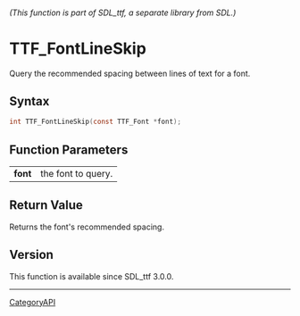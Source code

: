 ###### (This function is part of SDL_ttf, a separate library from SDL.)
# TTF_FontLineSkip

Query the recommended spacing between lines of text for a font.

## Syntax

```c
int TTF_FontLineSkip(const TTF_Font *font);

```

## Function Parameters

|              |                    |
| ------------ | ------------------ |
| **font**     | the font to query. |

## Return Value

Returns the font's recommended spacing.

## Version

This function is available since SDL_ttf 3.0.0.

----
[CategoryAPI](CategoryAPI.md)
